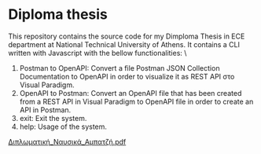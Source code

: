 # Diploma thesis

This repository contains the source code for my Dimploma Thesis in ECE department at National Technical University of Athens. It contains a CLI written with Javascript with the bellow functionalities: \
  1. Postman to OpenAPI: Convert a file Postman JSON Collection Documentation to OpenAPI in order to visualize it as REST API στο Visual Paradigm.
  2. OpenAPI to Postman: Convert an OpenAPI file that has been created from a REST API in Visual Paradigm to OpenAPI file in order to create an API in Postman.
  3. exit: Exit the system.
  4. help: Usage of the system.
  
  
[Διπλωματική_Ναυσικά_Αμπατζή.pdf](https://github.com/nafsika24/diploma_thesis/files/9895783/_._.pdf)
